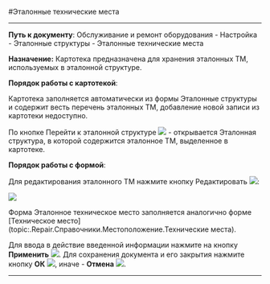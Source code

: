 ﻿#Эталонные технические места

----------

**Путь к документу**: Обслуживание и ремонт оборудования - Настройка - Эталонные структуры - Эталонные технические места

**Назначение:**  Картотека предназначена для хранения эталонных ТМ, используемых в эталонной структуре.

**Порядок работы с картотекой**:

Картотека заполняется автоматически из формы Эталонные структуры и содержит весть перечень эталонных ТМ, добавление новой записи из картотеки недоступно.

По кнопке Перейти к эталонной структуре ![](topic:.Repair.AddFiles.Btn_Repeat_new.png)  - открывается Эталонная структура, в которой содержится эталонное ТМ, выделенное в картотеке.


**Порядок работы с формой**:

Для редактирования эталонного ТМ нажмите кнопку Редактировать  ![](topic:Repair.Repair.AddFiles.Btn_Edit.png): 

![](topic:Repair.Repair.AddFiles.Screenshot_11193.jpg)


Форма Эталонное техническое место заполняется аналогично форме [Техническое место](topic:.Repair.Справочники.Местоположение.Технические места).


Для ввода в действие введенной информации нажмите на кнопку **Применить** ![](topic:Repair.Repair.AddFiles.Btn_OK.png).
Для сохранения документа и его закрытия нажмите кнопку **ОК**
 ![](topic:Repair.Repair.AddFiles.Btn_Post.png), иначе  -  **Отмена** ![](topic:Repair.Repair.AddFiles.BtnCloseCancel.png).



-------- 

